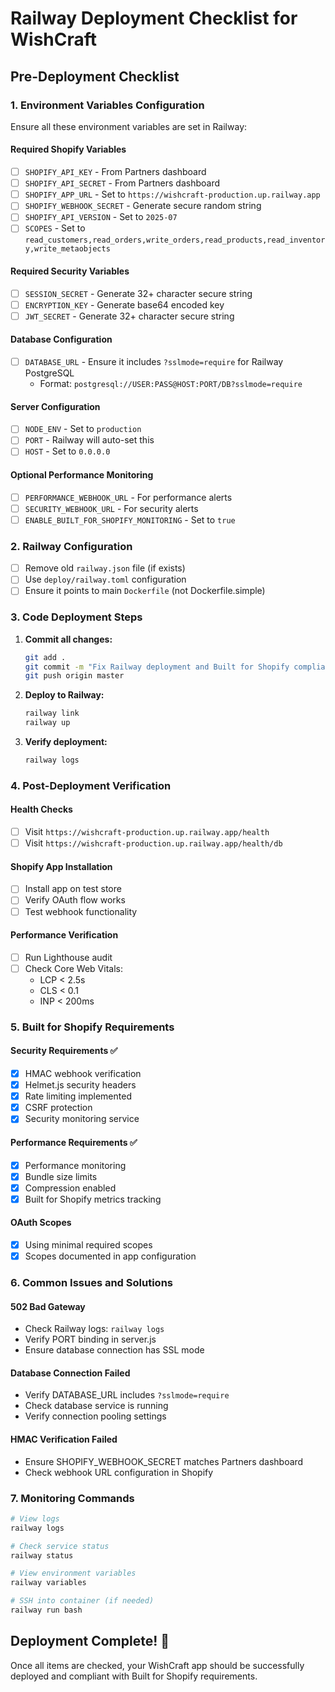 # Railway Deployment Checklist for WishCraft

## Pre-Deployment Checklist

### 1. Environment Variables Configuration
Ensure all these environment variables are set in Railway:

#### Required Shopify Variables
- [ ] `SHOPIFY_API_KEY` - From Partners dashboard
- [ ] `SHOPIFY_API_SECRET` - From Partners dashboard  
- [ ] `SHOPIFY_APP_URL` - Set to `https://wishcraft-production.up.railway.app`
- [ ] `SHOPIFY_WEBHOOK_SECRET` - Generate secure random string
- [ ] `SHOPIFY_API_VERSION` - Set to `2025-07`
- [ ] `SCOPES` - Set to `read_customers,read_orders,write_orders,read_products,read_inventory,write_metaobjects`

#### Required Security Variables
- [ ] `SESSION_SECRET` - Generate 32+ character secure string
- [ ] `ENCRYPTION_KEY` - Generate base64 encoded key
- [ ] `JWT_SECRET` - Generate 32+ character secure string

#### Database Configuration
- [ ] `DATABASE_URL` - Ensure it includes `?sslmode=require` for Railway PostgreSQL
  - Format: `postgresql://USER:PASS@HOST:PORT/DB?sslmode=require`

#### Server Configuration
- [ ] `NODE_ENV` - Set to `production`
- [ ] `PORT` - Railway will auto-set this
- [ ] `HOST` - Set to `0.0.0.0`

#### Optional Performance Monitoring
- [ ] `PERFORMANCE_WEBHOOK_URL` - For performance alerts
- [ ] `SECURITY_WEBHOOK_URL` - For security alerts
- [ ] `ENABLE_BUILT_FOR_SHOPIFY_MONITORING` - Set to `true`

### 2. Railway Configuration
- [ ] Remove old `railway.json` file (if exists)
- [ ] Use `deploy/railway.toml` configuration
- [ ] Ensure it points to main `Dockerfile` (not Dockerfile.simple)

### 3. Code Deployment Steps

1. **Commit all changes:**
   ```bash
   git add .
   git commit -m "Fix Railway deployment and Built for Shopify compliance"
   git push origin master
   ```

2. **Deploy to Railway:**
   ```bash
   railway link
   railway up
   ```

3. **Verify deployment:**
   ```bash
   railway logs
   ```

### 4. Post-Deployment Verification

#### Health Checks
- [ ] Visit `https://wishcraft-production.up.railway.app/health`
- [ ] Visit `https://wishcraft-production.up.railway.app/health/db`

#### Shopify App Installation
- [ ] Install app on test store
- [ ] Verify OAuth flow works
- [ ] Test webhook functionality

#### Performance Verification
- [ ] Run Lighthouse audit
- [ ] Check Core Web Vitals:
  - LCP < 2.5s
  - CLS < 0.1
  - INP < 200ms

### 5. Built for Shopify Requirements

#### Security Requirements ✅
- [x] HMAC webhook verification
- [x] Helmet.js security headers
- [x] Rate limiting implemented
- [x] CSRF protection
- [x] Security monitoring service

#### Performance Requirements ✅
- [x] Performance monitoring
- [x] Bundle size limits
- [x] Compression enabled
- [x] Built for Shopify metrics tracking

#### OAuth Scopes
- [x] Using minimal required scopes
- [x] Scopes documented in app configuration

### 6. Common Issues and Solutions

#### 502 Bad Gateway
- Check Railway logs: `railway logs`
- Verify PORT binding in server.js
- Ensure database connection has SSL mode

#### Database Connection Failed
- Verify DATABASE_URL includes `?sslmode=require`
- Check database service is running
- Verify connection pooling settings

#### HMAC Verification Failed
- Ensure SHOPIFY_WEBHOOK_SECRET matches Partners dashboard
- Check webhook URL configuration in Shopify

### 7. Monitoring Commands

```bash
# View logs
railway logs

# Check service status
railway status

# View environment variables
railway variables

# SSH into container (if needed)
railway run bash
```

## Deployment Complete! 🎉

Once all items are checked, your WishCraft app should be successfully deployed and compliant with Built for Shopify requirements.